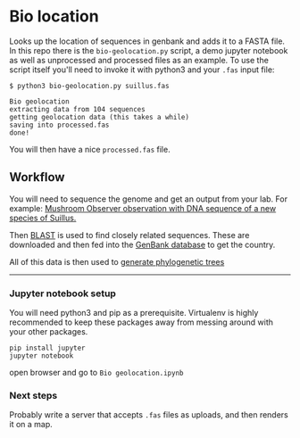 # Bio location
Looks up the location of sequences in genbank and adds it to a FASTA file. In this repo there is the `bio-geolocation.py` script, a demo jupyter notebook as well as unprocessed and processed files as an example. To use the script itself you'll need to invoke it with python3 and your `.fas` input file:

```
$ python3 bio-geolocation.py suillus.fas

Bio geolocation
extracting data from 104 sequences
getting geolocation data (this takes a while)
saving into processed.fas
done!
```

You will then have a nice `processed.fas` file.

## Workflow
You will need to sequence the genome and get an output from your lab. For example: [Mushroom Observer observation with DNA sequence of a new species of Suillus.](http://mushroomobserver.org/243577)

Then [BLAST](https://blast.ncbi.nlm.nih.gov/Blast.cgi?PROGRAM=blastn&PAGE_TYPE=BlastSearch&LINK_LOC=blasthome) is used to find closely related sequences. These are downloaded and then fed into the [GenBank database](https://www.ncbi.nlm.nih.gov/nuccore/JQ711926) to get the country.

All of this data is then used to [generate phylogenetic trees](http://www.phylogeny.fr/simple_phylogeny.cgi)

--- 

### Jupyter notebook setup
You will need python3 and pip as a prerequisite. Virtualenv is highly recommended to keep these packages away from messing around with your other packages.

```
pip install jupyter
jupyter notebook
```
open browser and go to `Bio geolocation.ipynb`

### Next steps
Probably write a server that accepts `.fas` files as uploads, and then renders it on a map.